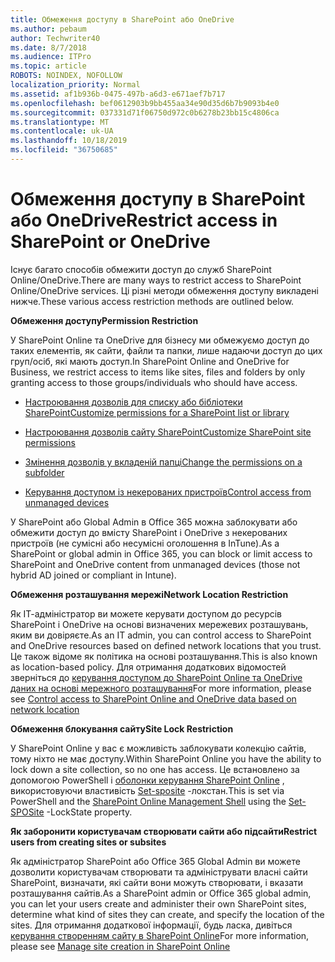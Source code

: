 ```yaml
---
title: Обмеження доступу в SharePoint або OneDrive
ms.author: pebaum
author: Techwriter40
ms.date: 8/7/2018
ms.audience: ITPro
ms.topic: article
ROBOTS: NOINDEX, NOFOLLOW
localization_priority: Normal
ms.assetid: af1b936b-0475-497b-a6d3-e671aef7b717
ms.openlocfilehash: bef0612903b9bb455aa34e90d35d6b7b9093b4e0
ms.sourcegitcommit: 037331d71f06750d972c0b6278b23bb15c4806ca
ms.translationtype: MT
ms.contentlocale: uk-UA
ms.lasthandoff: 10/18/2019
ms.locfileid: "36750685"
---
```

# <a name="restrict-access-in-sharepoint-or-onedrive"></a><span data-ttu-id="b10bb-102">Обмеження доступу в SharePoint або OneDrive</span><span class="sxs-lookup"><span data-stu-id="b10bb-102">Restrict access in SharePoint or OneDrive</span></span>

<span data-ttu-id="b10bb-103">Існує багато способів обмежити доступ до служб SharePoint Online/OneDrive.</span><span class="sxs-lookup"><span data-stu-id="b10bb-103">There are many ways to restrict access to SharePoint Online/OneDrive services.</span></span> <span data-ttu-id="b10bb-104">Ці різні методи обмеження доступу викладені нижче.</span><span class="sxs-lookup"><span data-stu-id="b10bb-104">These various access restriction methods are outlined below.</span></span> 

<span data-ttu-id="b10bb-105">**Обмеження доступу**</span><span class="sxs-lookup"><span data-stu-id="b10bb-105">**Permission Restriction**</span></span>

<span data-ttu-id="b10bb-106">У SharePoint Online та OneDrive для бізнесу ми обмежуємо доступ до таких елементів, як сайти, файли та папки, лише надаючи доступ до цих груп/осіб, які мають доступ.</span><span class="sxs-lookup"><span data-stu-id="b10bb-106">In SharePoint Online and OneDrive for Business, we restrict access to items like sites, files and folders by only granting access to those groups/individuals who should have access.</span></span>

- [<span data-ttu-id="b10bb-107">Настроювання дозволів для списку або бібліотеки SharePoint</span><span class="sxs-lookup"><span data-stu-id="b10bb-107">Customize permissions for a SharePoint list or library</span></span>](https://support.office.com/article/Customize-permissions-for-a-SharePoint-list-or-library-02d770f3-59eb-4910-a608-5f84cc297782)

- [<span data-ttu-id="b10bb-108">Настроювання дозволів сайту SharePoint</span><span class="sxs-lookup"><span data-stu-id="b10bb-108">Customize SharePoint site permissions</span></span>](https://docs.microsoft.com/sharepoint/customize-sharepoint-site-permissions)

- [<span data-ttu-id="b10bb-109">Змінення дозволів у вкладеній папці</span><span class="sxs-lookup"><span data-stu-id="b10bb-109">Change the permissions on a subfolder</span></span>](https://support.office.com/article/Change-the-permissions-on-a-subfolder-5427BD7C-F20A-4F75-8CF2-5359DD45A1A6)

- [<span data-ttu-id="b10bb-110">Керування доступом із некерованих пристроїв</span><span class="sxs-lookup"><span data-stu-id="b10bb-110">Control access from unmanaged devices</span></span>](https://docs.microsoft.com/sharepoint/control-access-from-unmanaged-devices)

<span data-ttu-id="b10bb-111">У SharePoint або Global Admin в Office 365 можна заблокувати або обмежити доступ до вмісту SharePoint і OneDrive з некерованих пристроїв (не сумісні або несумісні оголошення в InTune).</span><span class="sxs-lookup"><span data-stu-id="b10bb-111">As a SharePoint or global admin in Office 365, you can block or limit access to SharePoint and OneDrive content from unmanaged devices (those not hybrid AD joined or compliant in Intune).</span></span>

<span data-ttu-id="b10bb-112">**Обмеження розташування мережі**</span><span class="sxs-lookup"><span data-stu-id="b10bb-112">**Network Location Restriction**</span></span>

<span data-ttu-id="b10bb-113">Як ІТ-адміністратор ви можете керувати доступом до ресурсів SharePoint і OneDrive на основі визначених мережевих розташувань, яким ви довіряєте.</span><span class="sxs-lookup"><span data-stu-id="b10bb-113">As an IT admin, you can control access to SharePoint and OneDrive resources based on defined network locations that you trust.</span></span> <span data-ttu-id="b10bb-114">Це також відоме як політика на основі розташування.</span><span class="sxs-lookup"><span data-stu-id="b10bb-114">This is also known as location-based policy.</span></span> <span data-ttu-id="b10bb-115">Для отримання додаткових відомостей зверніться до [керування доступом до SharePoint Online та OneDrive даних на основі мережного розташування](https://docs.microsoft.com/sharepoint/control-access-based-on-network-location)</span><span class="sxs-lookup"><span data-stu-id="b10bb-115">For more information, please see [Control access to SharePoint Online and OneDrive data based on network location](https://docs.microsoft.com/sharepoint/control-access-based-on-network-location)</span></span>

<span data-ttu-id="b10bb-116">**Обмеження блокування сайту**</span><span class="sxs-lookup"><span data-stu-id="b10bb-116">**Site Lock Restriction**</span></span> 

<span data-ttu-id="b10bb-117">У SharePoint Online у вас є можливість заблокувати колекцію сайтів, тому ніхто не має доступу.</span><span class="sxs-lookup"><span data-stu-id="b10bb-117">Within SharePoint Online you have the ability to lock down a site collection, so no one has access.</span></span> <span data-ttu-id="b10bb-118">Це встановлено за допомогою PowerShell і [оболонки керування SharePoint Online](https://docs.microsoft.com/powershell/sharepoint/sharepoint-online/connect-sharepoint-online?view=sharepoint-ps) , використовуючи властивість [Set-sposite](https://docs.microsoft.com/powershell/module/sharepoint-online/set-sposite?view=sharepoint-ps) -локстан.</span><span class="sxs-lookup"><span data-stu-id="b10bb-118">This is set via PowerShell and the [SharePoint Online Management Shell](https://docs.microsoft.com/powershell/sharepoint/sharepoint-online/connect-sharepoint-online?view=sharepoint-ps) using the [Set-SPOSite](https://docs.microsoft.com/powershell/module/sharepoint-online/set-sposite?view=sharepoint-ps) -LockState property.</span></span>

<span data-ttu-id="b10bb-119">**Як заборонити користувачам створювати сайти або підсайти**</span><span class="sxs-lookup"><span data-stu-id="b10bb-119">**Restrict users from creating sites or subsites**</span></span>

<span data-ttu-id="b10bb-120">Як адміністратор SharePoint або Office 365 Global Admin ви можете дозволити користувачам створювати та адмініструвати власні сайти SharePoint, визначати, які сайти вони можуть створювати, і вказати розташування сайтів.</span><span class="sxs-lookup"><span data-stu-id="b10bb-120">As a SharePoint admin or Office 365 global admin, you can let your users create and administer their own SharePoint sites, determine what kind of sites they can create, and specify the location of the sites.</span></span> <span data-ttu-id="b10bb-121">Для отримання додаткової інформації, будь ласка, дивіться [керування створенням сайту в SharePoint Online](https://docs.microsoft.com/sharepoint/manage-site-creation)</span><span class="sxs-lookup"><span data-stu-id="b10bb-121">For more information, please see [Manage site creation in SharePoint Online](https://docs.microsoft.com/sharepoint/manage-site-creation)</span></span>

